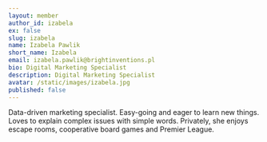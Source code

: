 ```yaml
---
layout: member
author_id: izabela
ex: false
slug: izabela
name: Izabela Pawlik
short_name: Izabela
email: izabela.pawlik@brightinventions.pl
bio: Digital Marketing Specialist
description: Digital Marketing Specialist
avatar: /static/images/izabela.jpg
published: false
---
```

Data-driven marketing specialist. Easy-going and eager to learn new things. Loves to explain complex issues with simple words. Privately, she enjoys escape rooms, cooperative board games and Premier League.
